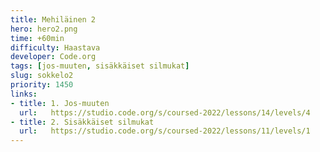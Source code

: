```yaml
---
title: Mehiläinen 2
hero: hero2.png
time: +60min
difficulty: Haastava
developer: Code.org
tags: [jos-muuten, sisäkkäiset silmukat]
slug: sokkelo2
priority: 1450
links:
- title: 1. Jos-muuten
  url:   https://studio.code.org/s/coursed-2022/lessons/14/levels/4
- title: 2. Sisäkkäiset silmukat
  url:   https://studio.code.org/s/coursed-2022/lessons/11/levels/1
---
```



